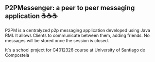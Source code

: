 ## P2PMessenger: a peer to peer messaging application ☕☕☕

P2PM is a centralyzed p2p messaging application developed using Java RMI.
It allows Clients to communicate between them, adding friends.
No messages will be stored once the session is closed.

It´s a school project for G4012326 course at University of Santiago de Compostela
